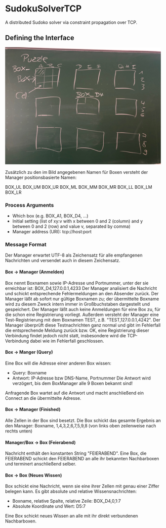 # SudokuSolverTCP
A distributed Sudoko solver via constraint propagation over TCP.

## Defining the Interface

![Naming Conventions](Assets/Puzzle_Box_Cell.jpg)

Zusätzlich zu den im Bild angegebenen Namen für Boxen versteht der Manager positionsbasierte Namen:

BOX_UL BOX_UM BOX_UR
BOX_ML BOX_MM BOX_MR
BOX_LL BOX_LM BOX_LR

### Process Arguments

- Which box (e.g. BOX_A1, BOX_D4, ...)
- Initial setting (list of xy:v with x between 0 and 2 (column) and y between 0 and 2 (row) and value v, separated by comma)
- Manager address (URI): tcp://host:port

### Message Format

Der Manager erwartet UTF-8 als Zeichensatz für alle empfangenen Nachrichten und versendet auch in diesem Zeichensatz.

#### Box -> Manager (Anmelden)
Box nennt Boxnamen sowie IP-Adresse und Portnummer, unter der sie erreichbar ist: BOX_D4,127.0.0.1,4233
Der Manager analisiert die Nachricht und schickt entsprechende Fehlermeldungen an den Absender zurück. Der Manager läßt ab sofort nur gültige Boxnamen zu; der übermittelte Boxname wird zu diesem Zweck intern immer in Großbuchstaben dargestellt und gespeichert. Der Manager läßt auch keine Anmeldungen für eine Box zu, für die schon eine Registrierung vorliegt. Außerdem versteht der Manager eine Test-Registrierung mit dem Boxnamen TEST, z.B. "TEST,127.0.0.1,4242". Der Manager überprüft diese Testnachrichten ganz normal und gibt im Fehlerfall die entsprechende Meldung zurück bzw. OK, eine Registrierung dieser Verbindung findet jedoch nicht statt, insbesondere wird die TCP-Verbindung dabei wie im Fehlerfall geschlossen.

#### Box -> Manger (Query)
Eine Box will die Adresse einer anderen Box wissen:
- Query: Boxname
- Antwort: IP-Adresse bzw DNS-Name, Portnummer
Die Antwort wird verzögert, bis dem BoxManager alle 9 Boxen bekannt sind!

Anfragende Box wartet auf die Antwort und macht anschließend ein Connect an die übermittelte Adresse.

#### Box -> Manager (Finished)
Alle Zellen in der Box sind besetzt. Die Box schickt das gesamte Ergebnis an den Manager: Boxname, 1,4,3,2,6,7,5,9,8 (von links oben zeilenweise nach rechts unten)

#### Manager/Box -> Box (Feierabend)
Nachricht enthält den konstanten String "FEIERABEND". Eine Box, die FEIERABEND schickt den FEIERABEND an alle ihr bekannten Nachbarboxen und terminert anschließend selber.

#### Box -> Box (Neues Wissen)
Box schickt eine Nachricht, wenn sie eine ihrer Zellen mit genau einer Ziffer belegen kann. Es gibt absolute und relative Wissensnachrichten:
- Boxname, relative Spalte, relative Zeile: BOX_D4,0,1:7
- Absolute Koordinate und Wert: D5:7

Eine Box schickt neues Wissen an alle mit ihr direkt verbundenen Nachbarboxen.
